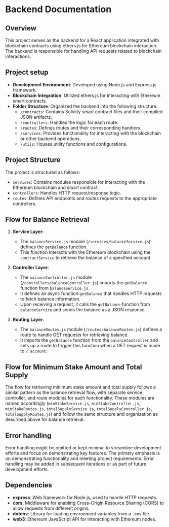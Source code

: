 # Backend Documentation

## Overview

This project serves as the backend for a React application integrated with blockchain contracts using ethers.js for Ethereum blockchain interaction. The backend is responsible for handling API requests related to blockchain interactions.

## Project setup

-   **Development Environment**: Developed using Node.js and Express.js framework.
-   **Blockchain Integration**: Utilized ethers.js for interacting with Ethereum smart contracts.
-   **Folder Structure**: Organized the backend into the following structure:
    -   `/contracts`: Contains Solidity smart contract files and their compiled JSON artifacts.
    -   `/controllers`: Handles the logic for each route.
    -   `/routes`: Defines routes and their corresponding handlers.
    -   `/services`: Provides functionality for interacting with the blockchain or other backend operations.
    -   `/utils`: Houses utility functions and configurations.

## Project Structure

The project is structured as follows:

-   `services`: Contains modules responsible for interacting with the Ethereum blockchain and smart contract.
-   `controllers`: Handles HTTP request/response logic.
-   `routes`: Defines API endpoints and routes requests to the appropriate controllers.

## Flow for Balance Retrieval

1. **Service Layer**:

    - The `balanceService.js` module (`/services/balanceService.js`) defines the `getBalance` function.
    - This function interacts with the Ethereum blockchain using the `contractService` to retrieve the balance of a specified account.

2. **Controller Layer**:

    - The `balanceController.js` module (`/controllers/balanceController.js`) imports the `getBalance` function from `balanceService.js`.
    - It defines an async function `getBalance` that handles HTTP requests to fetch balance information.
    - Upon receiving a request, it calls the `getBalance` function from `balanceService` and sends the balance as a JSON response.

3. **Routing Layer**:
    - The `balanceRoutes.js` module (`/routes/balanceRoutes.js`) defines a route to handle GET requests for retrieving balance.
    - It imports the `getBalance` function from the `balanceController` and sets up a route to trigger this function when a GET request is made to `/:account`.

## Flow for Minimum Stake Amount and Total Supply

The flow for retrieving minimum stake amount and total supply follows a similar pattern as the balance retrieval flow, with separate service, controller, and route modules for each functionality. These modules are named accordingly (`minStakeService.js`, `minStakeController.js`, `minStakeRoutes.js`, `totalSupplyService.js`, `totalSupplyController.js`, `totalSupplyRoutes.js`) and follow the same structure and organization as described above for balance retrieval.

## Error handling

Error handling might be omitted or kept minimal to streamline development efforts and focus on demonstrating key features. The primary emphasis is on demonstrating functionality and meeting project requirements. Error handling may be added in subsequent iterations or as part of future development efforts.

## Dependencies

-   **express**: Web framework for Node.js, used to handle HTTP requests.
-   **cors**: Middleware for enabling Cross-Origin Resource Sharing (CORS) to allow requests from different origins.
-   **dotenv**: Library for loading environment variables from a `.env` file.
-   **web3**: Ethereum JavaScript API for interacting with Ethereum nodes.
